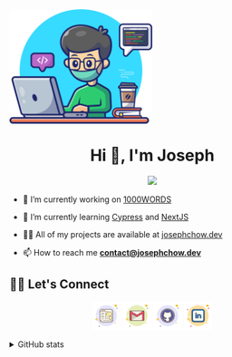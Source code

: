 <img align="center" width="50%" height="auto" src="./assets/images/main.png">
<h1 align="center">Hi 👋, I'm Joseph</h1>

<p align="center">
  <a href="https://github.com/DenverCoder1/readme-typing-svg"><img src="https://readme-typing-svg.herokuapp.com?font=Montserrat&duration=3000&color=FA7268&center=true&vCenter=true&multiline=true&width=500&height=60&lines=I+am+a+self-taught+Frontend+Developer+;Learning+and+creating+are+my+passions"></a>
</p>

- 🔭 I’m currently working on [1000WORDS](https://github.com/chowjiaming/1000WORDS)

- 🌱 I’m currently learning [Cypress](https://www.cypress.io/) and [NextJS](https://nextjs.org/)

- 👨‍💻 All of my projects are available at [josephchow.dev](https://josephchow.dev)

- 📫 How to reach me **contact@josephchow.dev**

## 🙋‍♀️ Let's Connect

<p align="center">
  <a href="https://josephchow.dev"><img src="./assets/icons/website.png" alt="Website"/></a>
	<a href="mailto:contact@josephchow.dev"><img src="./assets/icons/email.png" alt="Gmail"/></a>
	<a href="https://github.com/chowjiaming"><img src="./assets/icons/github.png" alt="GitHub"/></a>
	<a href="https://linkedin.com/in/chowjiaming"><img src="./assets/icons/linkedin.png" alt="LinkedIn"/></a>
</p>

<details>
<summary>GitHub stats</summary>

## ![GitHub Streak](https://github-readme-streak-stats.herokuapp.com/?user=chowjiaming)

</details>
